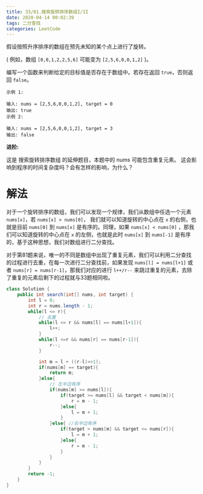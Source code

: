 ```yaml
---
title: 33/81.搜索旋转排序数组I/II
date: 2020-04-14 00:02:39
tags: 二分查找
categories: LeetCode
---
```


假设按照升序排序的数组在预先未知的某个点上进行了旋转。

( 例如，数组 `[0,0,1,2,2,5,6]` 可能变为 `[2,5,6,0,0,1,2]` )。

编写一个函数来判断给定的目标值是否存在于数组中。若存在返回 `true`，否则返回 `false`。
```
示例 1:

输入: nums = [2,5,6,0,0,1,2], target = 0
输出: true
示例 2:

输入: nums = [2,5,6,0,0,1,2], target = 3
输出: false
```
**进阶:**

这是 搜索旋转排序数组 的延伸题目，本题中的 nums 可能包含重复元素。
这会影响到程序的时间复杂度吗？会有怎样的影响，为什么？

<!--more-->

# 解法

对于一个旋转排序的数组，我们可以发现一个规律，我们从数组中任选一个元素 `nums[x]`，若 `nums[x] > nums[0]`， 我们就可以知道旋转的中心点在 `x` 的右侧，也就是目前 `nums[0]` 到 `nums[x]` 是有序的。同理，如果 `nums[x] < nums[0]` ，那我们可以知道旋转的中心点在 `x` 的左侧，也就是此时 `nums[x]` 到 `nums[-1]` 是有序的，基于这种思想，我们对数组进行二分查找。

对于第81题来说，唯一的不同是数组中出现了重复元素，我们可以利用二分查找的过程进行去重，在每一次进行二分查找前，如果发现 `nums[l] = nums[l+1]` 或者 `nums[r] = nums[r-1]`，那我们对应的进行 `l++/r--` 来跳过重复的元素，去除了重复的元素后剩下的过程就与33题相同啦。

```java
class Solution {
    public int search(int[] nums, int target) {
        int l = 0;
        int r = nums.length - 1;
        while(l <= r){
            // 去重
            while(l <= r && nums[l] == nums[l+1]){
                l++;
            }
            while(l <=r && nums[r] == nums[r-1]){
                r--;
            }

            int m = l + ((r-l)>>1);
            if(nums[m] == target){
                return m;
            }else{
                // 左半边有序
                if(nums[m] >= nums[l]){
                    if(target >= nums[l] && target < nums[m]){
                        r = m - 1;
                    }else{
                        l = m + 1;
                    }
                }else{ //右半边有序
                    if(target > nums[m] && target <= nums[r]){
                        l = m + 1;
                    }else{
                        r = m - 1;
                    }
                }
            }
        }
        return -1;
    }
}
```
